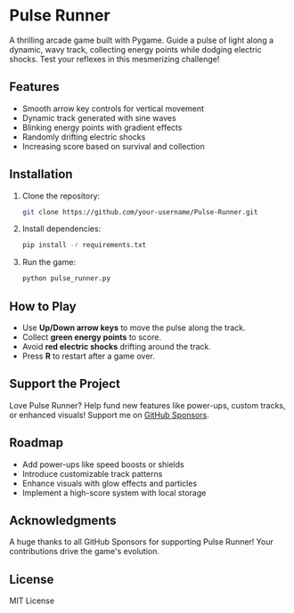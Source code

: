 # Pulse Runner

A thrilling arcade game built with Pygame. Guide a pulse of light along a dynamic, wavy track, collecting energy points while dodging electric shocks. Test your reflexes in this mesmerizing challenge!

## Features
- Smooth arrow key controls for vertical movement
- Dynamic track generated with sine waves
- Blinking energy points with gradient effects
- Randomly drifting electric shocks
- Increasing score based on survival and collection

## Installation
1. Clone the repository:
   ```bash
   git clone https://github.com/your-username/Pulse-Runner.git
   ```
2. Install dependencies:
   ```bash
   pip install -r requirements.txt
   ```
3. Run the game:
   ```bash
   python pulse_runner.py
   ```

## How to Play
- Use **Up/Down arrow keys** to move the pulse along the track.
- Collect **green energy points** to score.
- Avoid **red electric shocks** drifting around the track.
- Press **R** to restart after a game over.

## Support the Project
Love Pulse Runner? Help fund new features like power-ups, custom tracks, or enhanced visuals! Support me on [GitHub Sponsors](https://github.com/sponsors/vinesscuakenn).

## Roadmap
- Add power-ups like speed boosts or shields
- Introduce customizable track patterns
- Enhance visuals with glow effects and particles
- Implement a high-score system with local storage

## Acknowledgments
A huge thanks to all GitHub Sponsors for supporting Pulse Runner! Your contributions drive the game's evolution.

## License
MIT License
